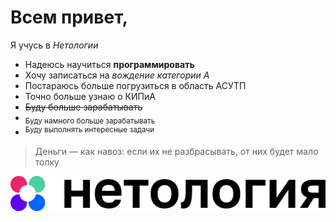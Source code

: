 # Всем привет,

Я учусь в _Нетологии_
- Надеюсь научиться **программировать**
- Хочу записаться на *вождение категории А*
- Постараюсь больше погрузиться в область АСУТП
- Точно больше узнаю о КИПиА
- ~~Буду больше зарабатывать~~
- <sub>Буду намного больше зарабатывать</sub>
- <sup>Буду выполнять интересные задачи</sup>

> Деньги — как навоз: если их не разбрасывать, от них будет мало толку

![Alt text](image.png)
